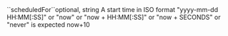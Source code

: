 <tr><td>``scheduledFor``</td><td>optional, string</td>
<td>A start time in ISO format &quot;yyyy-mm-dd HH:MM[:SS]&quot; or &quot;now&quot; or &quot;now + HH:MM[:SS]&quot; or &quot;now + SECONDS&quot; or &quot;never&quot; is expected</td>
<td>now+10</td><td></td></tr>
